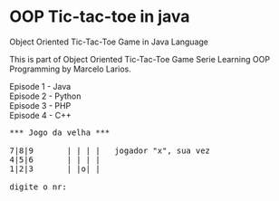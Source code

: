 # OOP Tic-tac-toe in java
Object Oriented Tic-Tac-Toe Game in Java Language

This is part of Object Oriented Tic-Tac-Toe Game Serie Learning OOP Programming by Marcelo Larios.

Episode 1 - Java<br />
Episode 2 - Python<br />
Episode 3 - PHP<br />
Episode 4 - C++<br />
<pre>
*** Jogo da velha ***

7|8|9		| | | |   jogador "x", sua vez
4|5|6		| | | |
1|2|3		| |o| |

digite o nr: 
</pre>
